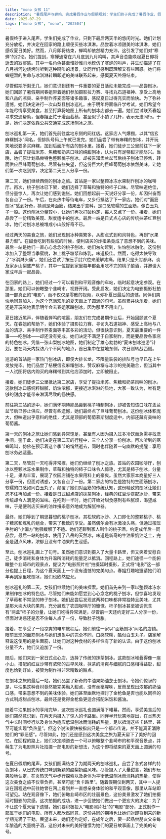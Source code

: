 ```yaml
---
title: "mono 女孩 11"
description: "暑假尾声与蝉鸣，完成暑假作业与假期规划：学生们终于完成了暑假作业，假期仅剩下两天半，她们计划悠哉地度过剩下的时间，并决定在回家路上顺便买点冰淇淋。暑假尾声与蝉鸣，冰淇淋与蝉鸣的讨论：角色们享用着冰淇淋，感叹美味。她们注意到八月即将结束，蝉鸣依旧充满活力，并讨论了寒蝉的鸣叫，以及其唤起夏日结束的寂寥感。暑假尾声与蝉鸣，模仿与蝉鸣的意象：其中一名角色模仿寒蝉的叫声，并描述了在不同时间点（如八月初河边烧烤时）听到寒蝉鸣叫的场景，引发了其他人的共鸣或不解。暑假尾声与蝉鸣，短暂的生命与季节的流逝：她们继续探讨蝉鸣的特点，并将其与冰淇淋转瞬即逝的美味联系起来，表达了对夏日即将结束的感慨。夏日未竟之愿：刨冰巡礼，盘点暑期活动与未竟心愿：角色们回顾了今年夏天在“春姐”的帮助下进行的各项活动，如摄影拉力赛、寻找丸石道祖神、上高地和八岳的凉爽体验、手作荞麦面等，并指出夏天还有一件最重要的事没做——吃刨冰。夏日未竟之愿：刨冰巡礼，制定刨冰巡礼计划：她们决定不去家里制作，而是要品尝店里的特色刨冰。通过山梨的刨冰地图，她们制定了为期两天的“夏末刨冰巡游”计划，总共要去八个地点，先攻盆地东侧，再攻西侧。夏日未竟之愿：刨冰巡礼，首站：桔梗信玄麻糬刨冰：一行人来到第一家网红刨冰店，发现排队队伍很长，不限量装袋的排队号上午就发完了。她们品尝了桔梗信玄麻糬刨冰，赞叹麻糬与冰品的绝妙搭配，但企图自带麻糬加到其他店的刨冰上被制止。夏日未竟之愿：刨冰巡礼，第二站：提拉米苏焦糖奶茶刨冰：在徒步三公里后，她们抵达第二家店，品尝了提拉米苏、焦糖和奶茶口味的刨冰。这款刨冰纯粹甜口，奶油丰富，更接近冰淇淋口感，大家一致认为甜度足够才过瘾。夏日未竟之愿：刨冰巡礼，第三站：巨峰葡萄刨冰：在前往下一站的路上，她们期待着桃子特制刨冰，但被告知桃子刨冰盂兰盆节后已停止供应。于是她们点了巨峰葡萄刨冰，虽然巨大，但味道极佳，尤其葡萄慕斯甜度适中，内部还有葡萄酱。夏日未竟之愿：刨冰巡礼，第一天总结：身体反应与新计划：吃完巨大的刨冰后，她们感到异常饱足，甚至有人产生了需要去洗手间的反应。她们决定明天三个人分享一份刨冰，并再次听到寒蝉的鸣叫，预示着夏天的结束。最后，她们被提醒吃刨冰要适可而止。刨冰巡礼第二天，第四站：农园草莓与柿子刨冰：第二天的刨冰巡礼开始，她们来到一家以整颗冰冻水果制作刨冰的店。虽然没能吃到桃子刨冰，但品尝了草莓和少见的柿子刨冰，发现味道独特且分量十足，果肉大块，不愧是农园咖啡厅出品。刨冰巡礼第二天，第五站：面筋刨冰的惊喜：在乘坐电车享受凉爽后，她们前往一家有“面筋刨冰”的店。面筋刨冰的形态与想象中不同，糯糯的像白玉丸子，店家解释这是生面筋，让她们了解了面筋的多样性。由于份量不大，她们又加点了一份。刨冰巡礼第二天，第六站：精致抹茶刨冰：在一家日式点心店，她们选择了抹茶刨冰。刨冰堆得像小山一样，红豆沙味道传统，抹茶清爽，口感细腻，甜度适中，被赞为做得非常精致的刨冰。刨冰巡礼第二天，第七站：牛油果奶油芝士刨冰：经过两天的刨冰之旅，她们发现刨冰种类繁多。抵达最后一站，品尝了牛油果奶油芝士刨冰，发现牛油果竟然能做出甜点口感，没有腥味且浓郁，令人惊喜。她们幽默地讨论了金枪鱼是否也能做成甜点刨冰，最终否定了这种想法。刨冰巡礼第二天，刨冰巡礼的尾声与卡路里担忧：刨冰巡礼圆满结束，但她们突然意识到摄入了大量卡路里。同伴开玩笑说步行和身体为升温消耗的卡路里能抵消热量，甚至实现“负热量”，但这被指出是都市传说。夏日新篇章：电影之约，和平观音的提议与延时摄影：回程路上，其中一名角色提议去一个从车站就能看到的和平观音像，因为她在网上看到后想亲身见识一下。在那里，她们俯瞰韭崎的风景，提议拍摄延时摄影。夏日新篇章：电影之约，开启电影制作计划：在拍摄延时摄影的启发下，角色提议要积极主动地进行“电影照片社”的“电影”部分活动，并决定制作一部电影。大家爽快地答应了，觉得这样能让今年的夏天没有遗憾。夏日新篇章：电影之约，展望未来与新开始：带着对电影制作的期待，她们为即将到来的学校生活互相鼓励，并决定在未来成年后一起品尝朋友父亲每年制作的大量桃子酒。"
date: 2025-07-29
tags: ["mono 女孩", "mono", "202504"]
---
```


暑假终于进入尾声，学生们完成了作业，只剩下最后两天半的悠闲时光。她们计划充分放松，并决定在回家的路上顺便买些冰淇淋。品尝着冰凉甜美的冰淇淋，她们感叹夏日美好。然而，八月即将结束，蝉鸣却依然精力充沛，这引发了她们对“寒蝉”的讨论。她们提到，寒蝉通常在六月底到九月鸣叫，其声音总能唤起夏日即将逝去的寂寥感。其中一名角色甚至惟妙惟肖地模仿了寒蝉的叫声，并生动描述了在八月初河边烧烤时听到这种鸣叫的场景，让同伴们感到既理解又有些困惑。她们将蝉短暂的生命与冰淇淋转瞬即逝的美味联系起来，感慨夏天终将结束。

尽管假期所剩无几，她们意识到还有一件重要的夏日活动未能完成——品尝刨冰。她们回顾了暑假期间春姐带着她们参加摄影拉力赛、寻找丸石道祖神、享受上高地和八岳的凉爽、亲手制作荞麦面等诸多趣事，感叹夏日过得充实而愉快。为了弥补遗憾，她们决定进行一次山梨县刨冰巡礼。由于明年将面临升学考试，她们希望今年能尽情享受美食，甚至打算将地图上所有的刨冰店都去一遍。她们尝试联系春姐寻求交通帮助，但春姐正忙于漫画截稿，甚至似乎小酌了几杯，表示无法同行。于是，她们决定依靠公共交通完成这场刨冰之旅。

刨冰巡礼第一天，她们首先前往盆地东侧的网红店。这家店人气爆棚，以其“信玄麻糬刨冰”闻名，但排队号码上午就已发完。她们品尝了带有麻糬的刨冰，并开玩笑地说要多买麻糬，加到后面所有店的刨冰里。接着，她们徒步三公里前往下一家店，品尝了提拉米苏、焦糖和奶茶口味的纯甜刨冰，认为只有足够甜才能尽兴。当晚，她们原计划品尝特色整颗桃子刨冰，却被告知盂兰盆节后桃子刨冰已停售，转而供应巨峰葡萄刨冰。尽管有些失望，但这份巨大的巨峰葡萄刨冰依然美味，让她们第一次吃到撑，决定第二天三人分享一份。

第二天，她们继续西侧的刨冰之旅。首站是一家以整颗冰冻水果制作刨冰的咖啡厅。再次，桃子刨冰已下架，她们选择了草莓和独特的柿子口味。尽管味道绝佳，但分量惊人，再次让她们感到饱胀。她们回想起前一天说好分享一份，却因兴奋而各自点了一份。午后，在炎热中等待电车，又步行抵达了下一家店。她们对“面筋刨冰”感到好奇，猜测是烤面筋，结果出乎意料，是口感软糯的生面筋，像白玉丸子一般。这份刨冰分量较小，让她们再次打破约定，每人又点了一份。接着，她们品尝了一份精致美观、甜度适中的刨冰。最后一站是日式点心店的传统抹茶红豆刨冰，她们对刨冰总被堆成小山般好奇不已。

经过两天的美食之旅，她们发现刨冰种类繁多，从甜点式到和风特色，再到“水果暴力型”。在甜食吃到有些腻的时候，便利店买的炸扭条竟成了意想不到的美味。最后一站是她们一直心心念念的桃子刨冰，她们匆匆赶到，生怕刨冰融化。这份刨冰加入了整颗当季蜜桃，淋上桃子糖浆和炼乳，味道极佳。然而，吃得太快导致了“冰淇淋头痛”，她们还尝试了按压手肘穴位来缓解疼痛，结果只是头肘都麻。谈及家乡山梨盛产桃子，其中一位提到家里每年都会用吃不完的桃子酿酒，并邀请大家成年后一起品尝。

在回家的路上，她们经过一个可以看到和平观音像的车站，临时起意决定参观。在那里，她们可以俯瞰整个韭崎市，视野开阔。受此启发，她们决定为电影摄影社拍摄一部真正的“电影”，而不仅仅是零散的视频，以弥补夏日最后的遗憾。同伴们爽快地同意加入，为这个充满欢乐的夏天画上了圆满的句号。虽然累并快乐着，她们还是开玩笑地表示明年会去春姐家蹭刨冰，因为那里不用出门。

夏日接近尾声，伴随着蝉鸣的喧嚣，朋友们在完成暑期作业后，开始回顾这个夏天。在春姐的帮助下，她们体验了摄影拉力赛、寻访丸石道祖神、感受上高地与八岳的清凉、亲手制作荞麦面等丰富多彩的活动，但很快意识到，夏天最重要的一件事——吃刨冰——却还没有完成。她们决定不满足于自家制作，而是要品尝各家店的特色刨冰。凭借一张山梨刨冰地图，她们制定了雄心勃勃的“夏末刨冰巡游”计划，要在两天内探访八个不同的地点，首日集中在盆地东侧，次日则转战西侧。

巡游的首站是一家热门刨冰店，即便大排长龙，不限量装袋的排队号也早已在上午发放完毕。她们品尝了桔梗信玄麻糬刨冰，赞叹麻糬与冰沙的完美融合，但当其中一人试图将店内购买的麻糬带到其他店添加时，立即被阻止。

接着，她们徒步三公里抵达第二家店，享受了提拉米苏、焦糖和奶茶风味的刨冰。这款刨冰口感纯粹甜腻，奶油浓郁，更接近冰淇淋的质地，大家一致认为，唯有足够的甜度才能带来淋漓尽致的畅快感。

前往第三站的途中，她们满怀期待能品尝到桃子特制刨冰，却被告知该口味在盂兰盆节后已停止供应。尽管有些遗憾，她们最终点了巨峰葡萄刨冰。这份刨冰体积庞大，但味道出乎意料的绝佳，尤其是顶部的葡萄慕斯甜度适中，内部还藏有美味的葡萄酱。

第一天的刨冰之旅让她们感到异常饱足，甚至有人因为摄入过多冷饮而急需寻找洗手间。鉴于此，她们决定在第二天的行程中，三个人分享一份刨冰。再次听到的寒蝉鸣叫，仿佛在预示着这个季节的悄然逝去，同时也伴随着一句幽默的提醒：享用刨冰务必适量。

第二天，尽管前一天吃得非常撑，她们仍继续了刨冰之旅。首站的农园咖啡厅，刨冰以整颗冰冻水果制作，草莓和独特的柿子口味令人惊艳，尤其是柿子刨冰，分量十足，果肉丰富，展现了农园店铺在水果用料上的豪爽。虽然大家原本商量好三人分享一份，但面对诱惑，又各自点了一份。第二家店的特色是独特的生面筋刨冰，软糯的口感如同白玉丸子，颠覆了她们对面筋的传统认知，这份精致的刨冰让她们忍不住再加点一份。接着是日式甜点店的抹茶刨冰，经典的红豆沙搭配冰沙，带来传统却令人满足的滋味。在吃到一半时，她们开始对甜食感到有些腻烦，渴望咸味，于是便利店买来的油炸扭条意外地成为解腻神器。

最终，她们等到了朝思暮想的桃子刨冰，其松软的冰沙、入口即化的整颗桃子、桃子糖浆和炼乳的组合，带来了极致的享受。虽然偶尔会有冰激凌头痛，但通过按压手肘的“小偏方”勉强缓解了不适。她们还聊到家人制作的桃子酒，约定成年后一同品尝。最后一站的刨冰，使用了八岳的天然冰，味道是新奇的牛油果奶油芝士，完全是甜点风味，浓郁且没有牛油果的生涩感。

至此，刨冰巡礼画上了句号。虽然她们意识到摄入了大量卡路里，但又笑着安慰自己，徒步消耗和身体为升温所消耗的能量足以抵消。回程路上，她们途径一个能俯瞰整个韭崎市的观景点，提议为“电影照片社”拍摄延时摄影，正式将“电影”这一部分也提上日程，为这个夏天画上一个没有遗憾的完美句点。春姐打趣地邀请她们明年再到家里吃刨冰，她们也欣然应允。

刨冰巡礼的第二天，女孩们继续她们的美味探索。她们首先来到一家以整颗冰冻水果制作刨冰的特色店。尽管她们未能如愿尝到心心念念的桃子刨冰，但惊喜地发现了草莓和不常见的柿子刨冰。她们品尝后发现这两种口味都非常独特且美味，尤其是那大块大块的果肉，充分展现了农园咖啡厅的慷慨。柿子刨冰甚至被调侃含有“两盒”柿子的分量，让她们吃得异常满足，尽管前一天还约定好三人分享一份，但面对诱惑还是忍不住每人点了一份，导致肚子饱胀。

接着，在享受了一段凉爽的电车旅程后，她们前往一家以“面筋刨冰”闻名的店铺。眼前呈现的面筋刨冰与她们想象中的完全不同，口感软糯，酷似白玉丸子。店家解释说这使用的是生面筋，让她们对这种食材的多样性有了新的认识。由于这份刨冰分量不大，她们又追加了一份。

随后，她们来到一家日式点心店，选择了传统的抹茶刨冰。这款刨冰堆叠得像一座小山，搭配的红豆沙带有浓郁的古早风味，抹茶的清爽与细腻的口感相得益彰，甜度也恰到好处，被赞为制作得非常精致的甜点。

在刨冰之旅的最后一站，她们品尝了新奇的牛油果奶油芝士刨冰。令她们惊讶的是，牛油果这种食材竟然能完美融入甜点，没有丝毫腥味，反而呈现出浓郁的奶油口感，带来意想不到的美味体验。她们甚至幽默地探讨了金枪鱼是否也能以同样的方式制成甜点刨冰，最终还是觉得金枪鱼更适合搭配米饭和酱油。

随着牛油果刨冰的享用完毕，这次刨冰巡礼也圆满落下帷幕。然而，享受美食后的她们突然意识到，在两天内摄入了惊人的卡路里。同伴半开玩笑地提出，在炎热天气中长时间步行以及身体为适应低温刨冰而消耗的热量，足以抵消这些卡路里，甚至可能实现“负热量”。但这个说法很快被指出只是一个都市传说，并不能真正消除她们的“罪恶感”。尽管如此，她们还是感到这次美食之旅为夏天留下了美好的回忆。在回程的路上，她们决定顺道去一个可以俯瞰整个韭崎市的和平观音景点，并萌生了为电影照片社拍摄一部电影的新想法，为这个即将结束的夏天画上圆满的句号。

在夏日假期的尾声，女孩们圆满结束了为期两天的刨冰巡礼，品尝了各式各样的特色刨冰，从日式传统口味到新颖的酪梨奶酪风味。尽管摄入了大量甜食，她们却玩笑般地认定，在炎热天气中步行探索以及身体为平衡低温刨冰而消耗的热量，使得这次美食之旅不仅零负担，甚至可能“负卡路里”。随着假期仅剩两天，其中一人提议在回程途中前往她曾在网上看到并一直想亲身体验的和平观音像，那里从车站即可望见。站在观音像下，她们俯瞰韭崎市区的壮丽景色，这份美景激发了她们拍摄延时摄影的灵感。这次拍摄的成功，进一步促使她们做出一个更宏大的决定：为了不让这个夏天留下遗憾，她们要积极投入“电影照片社”的“电影”部分，正式制作一部属于她们的电影。所有人都欣然同意，这份共同的期待也让她们对即将到来的新学期充满了干劲。展望未来，她们还约定好，在成年之后，要一起品尝朋友父亲每年酿造的大量桃子酒，这份对未来的美好憧憬为她们的夏日故事画上了完美的句号。